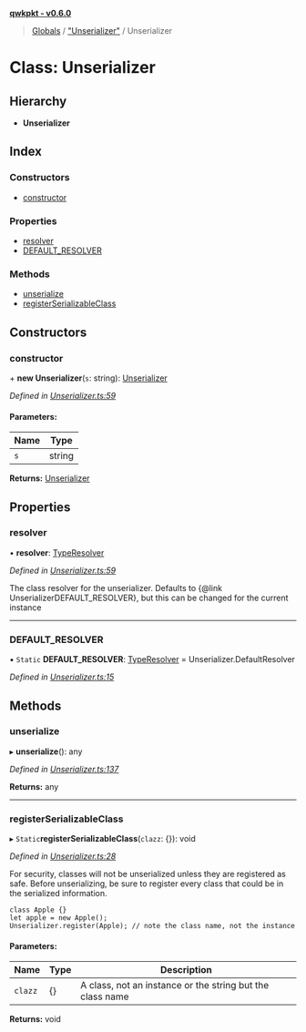 **[qwkpkt - v0.6.0](../README.md)**

> [Globals](../globals.md) / ["Unserializer"](../modules/_unserializer_.md) / Unserializer

# Class: Unserializer

## Hierarchy

* **Unserializer**

## Index

### Constructors

* [constructor](_unserializer_.unserializer.md#constructor)

### Properties

* [resolver](_unserializer_.unserializer.md#resolver)
* [DEFAULT\_RESOLVER](_unserializer_.unserializer.md#default_resolver)

### Methods

* [unserialize](_unserializer_.unserializer.md#unserialize)
* [registerSerializableClass](_unserializer_.unserializer.md#registerserializableclass)

## Constructors

### constructor

\+ **new Unserializer**(`s`: string): [Unserializer](_unserializer_.unserializer.md)

*Defined in [Unserializer.ts:59](https://github.com/Madrok/pktstorm/blob/3df6946/src/Unserializer.ts#L59)*

#### Parameters:

Name | Type |
------ | ------ |
`s` | string |

**Returns:** [Unserializer](_unserializer_.unserializer.md)

## Properties

### resolver

•  **resolver**: [TypeResolver](../interfaces/_unserializer_.typeresolver.md)

*Defined in [Unserializer.ts:59](https://github.com/Madrok/pktstorm/blob/3df6946/src/Unserializer.ts#L59)*

The class resolver for the unserializer.
Defaults to {@link UnserializerDEFAULT_RESOLVER}, but
this can be changed for the current instance

___

### DEFAULT\_RESOLVER

▪ `Static` **DEFAULT\_RESOLVER**: [TypeResolver](../interfaces/_unserializer_.typeresolver.md) = Unserializer.DefaultResolver

*Defined in [Unserializer.ts:15](https://github.com/Madrok/pktstorm/blob/3df6946/src/Unserializer.ts#L15)*

## Methods

### unserialize

▸ **unserialize**(): any

*Defined in [Unserializer.ts:137](https://github.com/Madrok/pktstorm/blob/3df6946/src/Unserializer.ts#L137)*

**Returns:** any

___

### registerSerializableClass

▸ `Static`**registerSerializableClass**(`clazz`: {}): void

*Defined in [Unserializer.ts:28](https://github.com/Madrok/pktstorm/blob/3df6946/src/Unserializer.ts#L28)*

For security, classes will not be unserialized unless they
are registered as safe. Before unserializing, be sure to
register every class that could be in the serialized information.
```
class Apple {}
let apple = new Apple();
Unserializer.register(Apple); // note the class name, not the instance
```

#### Parameters:

Name | Type | Description |
------ | ------ | ------ |
`clazz` | {} | A class, not an instance or the string but the class name  |

**Returns:** void
